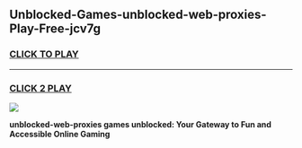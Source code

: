 
## Unblocked-Games-unblocked-web-proxies-Play-Free-jcv7g
<h3>
<a href="https://premium76.site?title=unblocked-web-proxies&ref=21A">CLICK TO PLAY</a></h3>
<hr>

<h3>
<a href="https://premium76.site?title=unblocked-web-proxies&ref=21A">CLICK 2 PLAY</a>
  
</h3>

<a href="https://premium76.site?title=unblocked-web-proxies&ref=21A"><img src="https://clearcache.store/games.png"></a>


**unblocked-web-proxies games unblocked: Your Gateway to Fun and Accessible Online Gaming**

